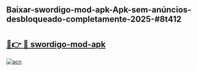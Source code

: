 ## Baixar-swordigo-mod-apk-Apk-sem-anúncios-desbloqueado-completamente-2025-#8t412

# <h2><a href="https://ainizakaria.my?title=swordigo-mod-apk&ref=20M">🔗👉 🔴 swordigo-mod-apk</a></h2>

[![acn](https://github.com/user-attachments/assets/0f9c940e-d8b0-45ae-aac7-cd30a18b3e1c)](https://ainizakaria.my?title=swordigo-mod-apk&ref=20M)

